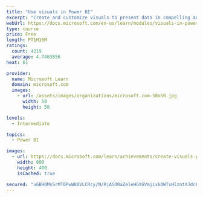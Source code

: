 ```yaml
---
title: "Use visuals in Power BI"
excerpt: "Create and customize visuals to present data in compelling and insightful ways."
webUrl: https://docs.microsoft.com/en-us/learn/modules/visuals-in-power-bi/
type: course
price: Free
length: PT1H16M
ratings:
  count: 4219
  average: 4.7463856
heat: 61

provider:
  name: Microsoft Learn
  domain: microsoft.com
  images:
    - url: /assets/images/organizations/microsoft.com-50x50.jpg
      width: 50
      height: 50

levels:
  - Intermediate

topics:
  - Power BI

images:
  - url: https://docs.microsoft.com/learn/achievements/create-visuals-power-bi-desktop-social.png
    width: 800
    height: 400
    isCached: true

secured: "uGBH0MsSrMT0PwW80VLCRcy/N/RjASORaZeleHGYGVmjixk0WTxHlzntXJdc6noW3O+Ep/eTg08a3H/cIjwI6E9jbzeBi4omJrDG40yWQ6J1YgVhYbjZKjR1kUZFlbgYhqVMC1Kc6oVo09dbl9MAiGjSGIm1bCNMJa/IIkJIYfMW0aLJUvd98MASulMacZWi6DfUOXlKUwkrnFta+hDbJkPQ8GnLguFHcuDuWPS1PnNlaQonBHgkOxH9e8AaCfP67/PCTqbqD8gjkXLF5xmJ/1HW1OeZMhhnkbsmfdwdULK0kGAIARMvbZDe0NOW4my44qxlCp3IJop5feWS7JOf3T9NYEColw6MJhnP6Ashx/leHOxdB7DVPrROMfXJT29U4z1XZN0OAoLNI3Eonlpag67HUncClrH/5c4wv23hvP8=;0b7VcQ3ftPRtFeYQaxkgCw=="
---
```


